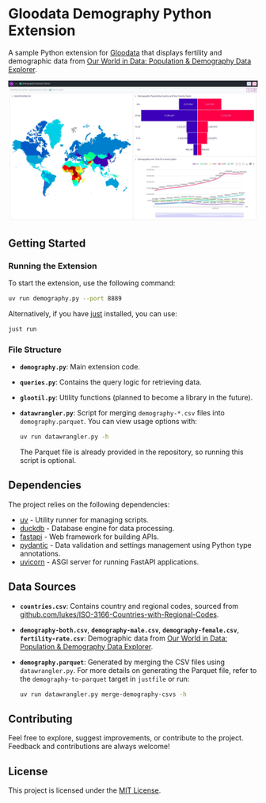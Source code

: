 # Gloodata Demography Python Extension


A sample Python extension for [Gloodata](https://gloodata.com/) that displays fertility and demographic data from [Our World in Data: Population & Demography Data Explorer](https://ourworldindata.org/explorers/population-and-demography).

![Extension Preview](https://raw.githubusercontent.com/gloodata/ext-py-demography/refs/heads/main/resources/ext-preview.webp)

## Getting Started

### Running the Extension

To start the extension, use the following command:

```sh
uv run demography.py --port 8889
```

Alternatively, if you have [just](https://github.com/casey/just) installed, you can use:

```sh
just run
```

### File Structure

- **`demography.py`**: Main extension code.
- **`queries.py`**: Contains the query logic for retrieving data.
- **`glootil.py`**: Utility functions (planned to become a library in the future).
- **`datawrangler.py`**: Script for merging `demography-*.csv` files into `demography.parquet`. You can view usage options with:
  
  ```sh
  uv run datawrangler.py -h
  ```
  
  The Parquet file is already provided in the repository, so running this script is optional.

## Dependencies

The project relies on the following dependencies:

- [uv](https://docs.astral.sh/uv/) - Utility runner for managing scripts.
- [duckdb](https://duckdb.org/docs/api/python/overview.html) - Database engine for data processing.
- [fastapi](https://fastapi.tiangolo.com/) - Web framework for building APIs.
- [pydantic](https://docs.pydantic.dev/latest/) - Data validation and settings management using Python type annotations.
- [uvicorn](https://www.uvicorn.org/) - ASGI server for running FastAPI applications.

## Data Sources

- **`countries.csv`**: Contains country and regional codes, sourced from [github.com/lukes/ISO-3166-Countries-with-Regional-Codes](https://github.com/lukes/ISO-3166-Countries-with-Regional-Codes/blob/master/all/all.csv).

- **`demography-both.csv`**, **`demography-male.csv`**, **`demography-female.csv`**, **`fertility-rate.csv`**: Demographic data from [Our World in Data: Population & Demography Data Explorer](https://ourworldindata.org/explorers/population-and-demography).

- **`demography.parquet`**: Generated by merging the CSV files using `datawrangler.py`. For more details on generating the Parquet file, refer to the `demography-to-parquet` target in `justfile` or run:
  
  ```sh
  uv run datawrangler.py merge-demography-csvs -h
  ```

## Contributing

Feel free to explore, suggest improvements, or contribute to the project. Feedback and contributions are always welcome!

## License

This project is licensed under the [MIT License](https://github.com/gloodata/ext-py-demography/blob/main/LICENSE).

